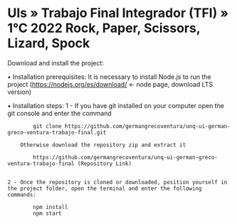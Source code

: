 # UIs » Trabajo Final Integrador (TFI) » 1°C 2022 Rock, Paper, Scissors, Lizard, Spock #

Download and install the project:

• Installation prerequisites: 
    It is necessary to install Node.js to run the project (https://nodejs.org/es/download/ <- node page, download LTS version)

• Installation steps:
    1 - If you have git installed on your computer open the git console and enter the command

            git clone https://github.com/germangrecoventura/unq-ui-german-greco-ventura-trabajo-final.git

        Otherwise download the repository zip and extract it
        
            https://github.com/germangrecoventura/unq-ui-german-greco-ventura-trabajo-final (Repository Link)

    
    2 - Once the repository is cloned or downloaded, position yourself in the project folder, open the terminal and enter the following commands:

            npm install
            npm start
